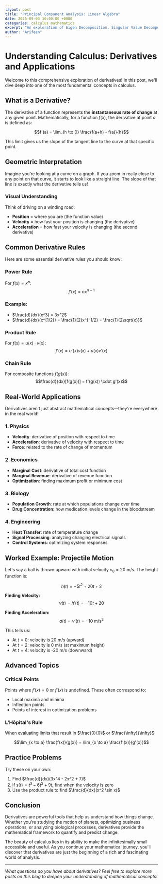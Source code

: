 ```yaml
---
layout: post
title: "Principal Component Analysis: Linear Algebra"
date: 2025-09-03 10:00:00 +0000
categories: calculus mathematics
excerpt: "An exploration of Eigen Decomposition, Singular Value Decomposition, and Low Rank Matrix Factorization"
author: "Arifeen"
---
```


# Understanding Calculus: Derivatives and Applications

Welcome to this comprehensive exploration of derivatives! In this post, we'll dive deep into one of the most fundamental concepts in calculus.

## What is a Derivative?

The derivative of a function represents the **instantaneous rate of change** at any given point. Mathematically, for a function $f(x)$, the derivative at point $a$ is defined as:

$$f'(a) = \lim_{h \to 0} \frac{f(a+h) - f(a)}{h}$$

This limit gives us the slope of the tangent line to the curve at that specific point.

## Geometric Interpretation

Imagine you're looking at a curve on a graph. If you zoom in really close to any point on that curve, it starts to look like a straight line. The slope of that line is exactly what the derivative tells us!

### Visual Understanding

Think of driving on a winding road:
- **Position** = where you are (the function value)
- **Velocity** = how fast your position is changing (the derivative)
- **Acceleration** = how fast your velocity is changing (the second derivative)

## Common Derivative Rules

Here are some essential derivative rules you should know:

### Power Rule
For $f(x) = x^n$: 
$$f'(x) = nx^{n-1}$$

### Example: 
- $\frac{d}{dx}(x^3) = 3x^2$
- $\frac{d}{dx}(x^{1/2}) = \frac{1}{2}x^{-1/2} = \frac{1}{2\sqrt{x}}$

### Product Rule
For $f(x) = u(x) \cdot v(x)$:
$$f'(x) = u'(x)v(x) + u(x)v'(x)$$

### Chain Rule
For composite functions $f(g(x))$:
$$\frac{d}{dx}[f(g(x))] = f'(g(x)) \cdot g'(x)$$

## Real-World Applications

Derivatives aren't just abstract mathematical concepts—they're everywhere in the real world!

### 1. Physics
- **Velocity**: derivative of position with respect to time
- **Acceleration**: derivative of velocity with respect to time
- **Force**: related to the rate of change of momentum

### 2. Economics
- **Marginal Cost**: derivative of total cost function
- **Marginal Revenue**: derivative of revenue function
- **Optimization**: finding maximum profit or minimum cost

### 3. Biology
- **Population Growth**: rate at which populations change over time
- **Drug Concentration**: how medication levels change in the bloodstream

### 4. Engineering
- **Heat Transfer**: rate of temperature change
- **Signal Processing**: analyzing changing electrical signals
- **Control Systems**: optimizing system responses

## Worked Example: Projectile Motion

Let's say a ball is thrown upward with initial velocity $v_0 = 20$ m/s. The height function is:

$$h(t) = -5t^2 + 20t + 2$$

**Finding Velocity:**
$$v(t) = h'(t) = -10t + 20$$

**Finding Acceleration:**
$$a(t) = v'(t) = -10 \text{ m/s}^2$$

This tells us:
- At $t = 0$: velocity is 20 m/s (upward)
- At $t = 2$: velocity is 0 m/s (at maximum height)
- At $t = 4$: velocity is -20 m/s (downward)

## Advanced Topics

### Critical Points
Points where $f'(x) = 0$ or $f'(x)$ is undefined. These often correspond to:
- Local maxima and minima
- Inflection points
- Points of interest in optimization problems

### L'Hôpital's Rule
When evaluating limits that result in $\frac{0}{0}$ or $\frac{\infty}{\infty}$:

$$\lim_{x \to a} \frac{f(x)}{g(x)} = \lim_{x \to a} \frac{f'(x)}{g'(x)}$$

## Practice Problems

Try these on your own:

1. Find $\frac{d}{dx}(3x^4 - 2x^2 + 7)$
2. If $s(t) = t^3 - 6t^2 + 9t$, find when the velocity is zero
3. Use the product rule to find $\frac{d}{dx}(x^2 \sin x)$

## Conclusion

Derivatives are powerful tools that help us understand how things change. Whether you're studying the motion of planets, optimizing business operations, or analyzing biological processes, derivatives provide the mathematical framework to quantify and predict change.

The beauty of calculus lies in its ability to make the infinitesimally small accessible and useful. As you continue your mathematical journey, you'll discover that derivatives are just the beginning of a rich and fascinating world of analysis.

---

*What questions do you have about derivatives? Feel free to explore more posts on this blog to deepen your understanding of mathematical concepts!*